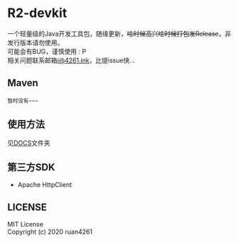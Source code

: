 # R2-devkit
一个轻量级的Java开发工具包，随缘更新，~~啥时候高兴啥时候打包发Release~~，非发行版本请勿使用。\
可能会有BUG，谨慎使用 : P\
相关问题联系邮箱[i@4261.ink](mailto:i@4261.ink)，比提issue快...

## Maven
```
暂时没有~~~
```

## 使用方法
见[DOCS](/docs)文件夹

## 第三方SDK
* Apache HttpClient

## LICENSE
MIT License\
Copyright (c) 2020 ruan4261
